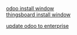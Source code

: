 [odoo install window](https://github.com/dvbi-dev/docs/blob/main/odoo%20window%20install.txt) <br>
[thingsboard install window](https://github.com/dvbi-dev/docs/blob/main/thingsboard%20instal%20for%20windows.txt)

[update odoo to enterprise](https://github.com/dvbi-dev/docs/blob/main/upgrade%20odoo%20to%20enterprise.txt)
